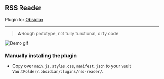 ## RSS Reader
Plugin for [Obsidian](https://obsidian.md)

---

> ⚠️Rough prototype, not fully functional, dirty code

![Demo gif](https://i.joethei.space/CTGiX8mQAH.gif)

### Manually installing the plugin

- Copy over `main.js`, `styles.css`, `manifest.json` to your vault `VaultFolder/.obsidian/plugins/rss-reader/`.


